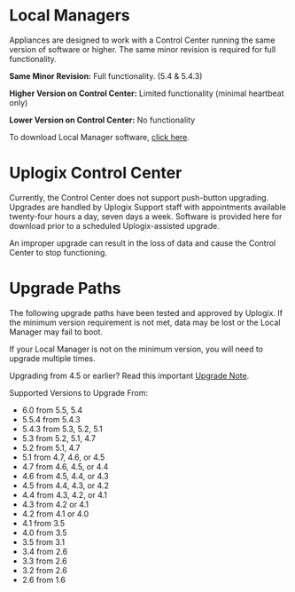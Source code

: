# Local Managers

Appliances are designed to work with a Control Center running the same version of software or higher. The same minor revision is required for full functionality.

**Same Minor Revision:** Full functionality. (5.4 & 5.4.3)

**Higher Version on Control Center:** Limited functionality (minimal heartbeat only)

**Lower Version on Control Center:** No functionality

To download Local Manager software, [click here](/support/account/).

# Uplogix Control Center

Currently, the Control Center does not support push-button upgrading. Upgrades are handled by Uplogix Support staff with appointments available twenty-four hours a day, seven days a week. Software is provided here for download prior to a scheduled Uplogix-assisted upgrade.

<div class='danger' />An improper upgrade can result in the loss of data and cause the Control Center to stop functioning.</div>

# Upgrade Paths

The following upgrade paths have been tested and approved by Uplogix. If the minimum version requirement is not met, data may be lost or the Local Manager may fail to boot.

<div class='warning' />If your Local Manager is not on the minimum version, you will need to upgrade multiple times.</div>

Upgrading from 4.5 or earlier? Read this important [Upgrade Note](https://uplogix.com/docs/knowledge-base/software/upgrade-notes-4.6).

Supported Versions to Upgrade From:

* 6.0 from 5.5, 5.4
* 5.5.4 from 5.4.3
* 5.4.3 from 5.3, 5.2, 5.1
* 5.3 from 5.2, 5.1, 4.7
* 5.2 from 5.1, 4.7
* 5.1 from 4.7, 4.6, or 4.5
* 4.7 from 4.6, 4.5, or 4.4
* 4.6 from 4.5, 4.4, or 4.3
* 4.5 from 4.4, 4.3, or 4.2
* 4.4 from 4.3, 4.2, or 4.1
* 4.3 from 4.2 or 4.1
* 4.2 from 4.1 or 4.0
* 4.1 from 3.5
* 4.0 from 3.5
* 3.5 from 3.1
* 3.4 from 2.6
* 3.3 from 2.6
* 3.2 from 2.6
* 2.6 from 1.6